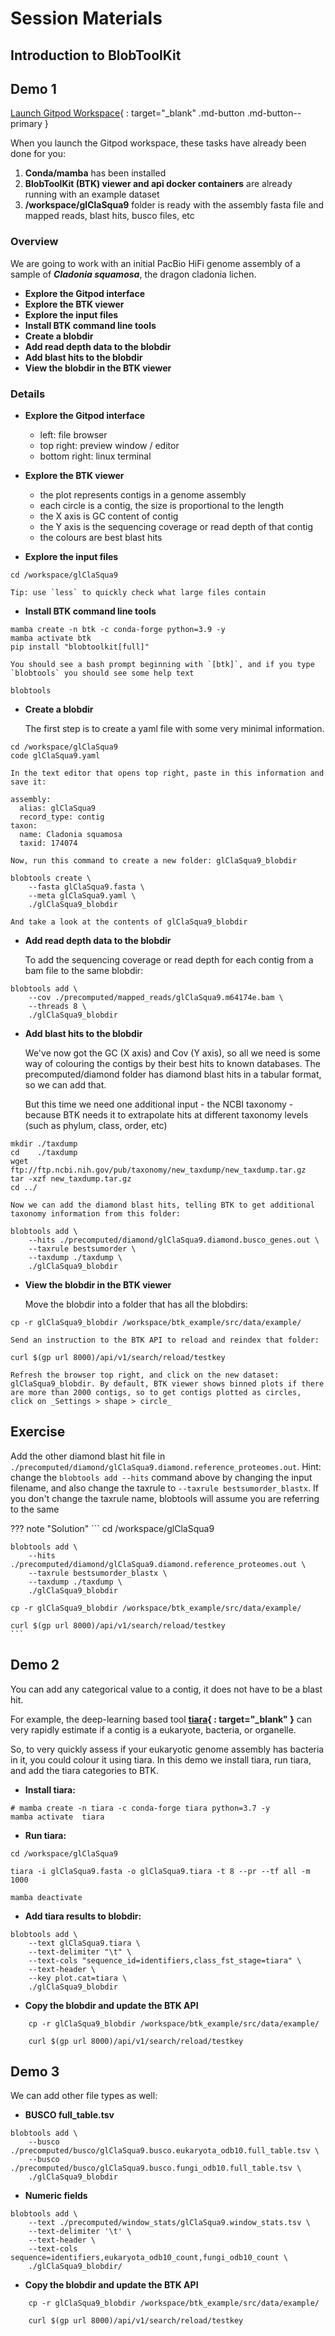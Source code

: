 # Session Materials

## Introduction to BlobToolKit

## Demo 1

[Launch Gitpod Workspace](https://gitpod.io/#https://github.com/bgacademy23/btk-cli){ : target="_blank" .md-button .md-button--primary }

When you launch the Gitpod workspace, these tasks have already been done for you:

1. **Conda/mamba** has been installed
2. **BlobToolKit (BTK) viewer and api docker containers** are already running with an example dataset
3. **/workspace/glClaSqua9** folder is ready with the assembly fasta file and mapped reads, blast hits, busco files, etc

### Overview

We are going to work with an initial PacBio HiFi genome assembly of a sample of **_Cladonia squamosa_**, the dragon cladonia lichen.

- **Explore the Gitpod interface**
- **Explore the BTK viewer**
- **Explore the input files**
- **Install BTK command line tools**
- **Create a blobdir**
- **Add read depth data to the blobdir**
- **Add blast hits to the blobdir**
- **View the blobdir in the BTK viewer**

### Details

- **Explore the Gitpod interface**
    - left: file browser
    - top right: preview window / editor
    - bottom right: linux terminal

- **Explore the BTK viewer**
    - the plot represents contigs in a genome assembly
    - each circle is a contig, the size is proportional to the length
    - the X axis is GC content of contig
    - the Y axis is the sequencing coverage or read depth of that contig
    - the colours are best blast hits 

- **Explore the input files**
```
cd /workspace/glClaSqua9
```
    Tip: use `less` to quickly check what large files contain

- **Install BTK command line tools**
```
mamba create -n btk -c conda-forge python=3.9 -y
mamba activate btk
pip install "blobtoolkit[full]"
```
    You should see a bash prompt beginning with `[btk]`, and if you type `blobtools` you should see some help text
```
blobtools
```
- **Create a blobdir**

    The first step is to create a yaml file with some very minimal information.
```
cd /workspace/glClaSqua9
code glClaSqua9.yaml
```
    In the text editor that opens top right, paste in this information and save it:
```
assembly:
  alias: glClaSqua9
  record_type: contig
taxon:
  name: Cladonia squamosa
  taxid: 174074
```
    Now, run this command to create a new folder: glClaSqua9_blobdir
```
blobtools create \
    --fasta glClaSqua9.fasta \
    --meta glClaSqua9.yaml \
    ./glClaSqua9_blobdir
```
    And take a look at the contents of glClaSqua9_blobdir

- **Add read depth data to the blobdir**

    To add the sequencing coverage or read depth for each contig from a bam file to the same blobdir:
```
blobtools add \
    --cov ./precomputed/mapped_reads/glClaSqua9.m64174e.bam \
    --threads 8 \
    ./glClaSqua9_blobdir
```

- **Add blast hits to the blobdir**

    We've now got the GC (X axis) and Cov (Y axis), so all we need is some way of colouring the contigs by their best hits to known databases. The precomputed/diamond folder has diamond blast hits in a tabular format, so we can add that.

    But this time we need one additional input - the NCBI taxonomy - because BTK needs it to extrapolate hits at different taxonomy levels (such as phylum, class, order, etc)
```
mkdir ./taxdump
cd    ./taxdump
wget ftp://ftp.ncbi.nih.gov/pub/taxonomy/new_taxdump/new_taxdump.tar.gz
tar -xzf new_taxdump.tar.gz
cd ../
```
    Now we can add the diamond blast hits, telling BTK to get additional taxonomy information from this folder:
```
blobtools add \
    --hits ./precomputed/diamond/glClaSqua9.diamond.busco_genes.out \
    --taxrule bestsumorder \
    --taxdump ./taxdump \
    ./glClaSqua9_blobdir
```

- **View the blobdir in the BTK viewer**

    Move the blobdir into a folder that has all the blobdirs:
```
cp -r glClaSqua9_blobdir /workspace/btk_example/src/data/example/
```
    Send an instruction to the BTK API to reload and reindex that folder:
```
curl $(gp url 8000)/api/v1/search/reload/testkey
```
    Refresh the browser top right, and click on the new dataset: glClaSqua9_blobdir. By default, BTK viewer shows binned plots if there are more than 2000 contigs, so to get contigs plotted as circles, click on _Settings > shape > circle_

## Exercise

Add the other diamond blast hit file in `./precomputed/diamond/glClaSqua9.diamond.reference_proteomes.out`. Hint: change the `blobtools add --hits` command above by changing the input filename, and also change the taxrule to `--taxrule bestsumorder_blastx`. If you don't change the taxrule name, blobtools will assume you are referring to the same 

??? note "Solution"
    ```
    cd /workspace/glClaSqua9

    blobtools add \
        --hits ./precomputed/diamond/glClaSqua9.diamond.reference_proteomes.out \
        --taxrule bestsumorder_blastx \
        --taxdump ./taxdump \
        ./glClaSqua9_blobdir
    
    cp -r glClaSqua9_blobdir /workspace/btk_example/src/data/example/
    
    curl $(gp url 8000)/api/v1/search/reload/testkey
    ```

## Demo 2

You can add any categorical value to a contig, it does not have to be a blast hit.

For example, the deep-learning based tool **[tiara](https://academic.oup.com/bioinformatics/article/38/2/344/6375939){ : target="_blank" }** can very rapidly estimate if a contig is a eukaryote, bacteria, or organelle.

So, to very quickly assess if your eukaryotic genome assembly has bacteria in it, you could colour it using tiara. In this demo we install tiara, run tiara, and add the tiara categories to BTK.

- **Install tiara:**
```
# mamba create -n tiara -c conda-forge tiara python=3.7 -y
mamba activate  tiara
```

- **Run tiara:**
```
cd /workspace/glClaSqua9

tiara -i glClaSqua9.fasta -o glClaSqua9.tiara -t 8 --pr --tf all -m 1000

mamba deactivate
```

- **Add tiara results to blobdir:**
```
blobtools add \
    --text glClaSqua9.tiara \
    --text-delimiter "\t" \
    --text-cols "sequence_id=identifiers,class_fst_stage=tiara" \
    --text-header \
    --key plot.cat=tiara \
    ./glClaSqua9_blobdir
```
- **Copy the blobdir and update the BTK API**
```
    cp -r glClaSqua9_blobdir /workspace/btk_example/src/data/example/
    
    curl $(gp url 8000)/api/v1/search/reload/testkey
```

## Demo 3

We can add other file types as well:

- **BUSCO full_table.tsv**
```
blobtools add \
    --busco ./precomputed/busco/glClaSqua9.busco.eukaryota_odb10.full_table.tsv \
    --busco ./precomputed/busco/glClaSqua9.busco.fungi_odb10.full_table.tsv \
    ./glClaSqua9_blobdir
```

- **Numeric fields**
```
blobtools add \
    --text ./precomputed/window_stats/glClaSqua9.window_stats.tsv \
    --text-delimiter '\t' \
    --text-header \
    --text-cols sequence=identifiers,eukaryota_odb10_count,fungi_odb10_count \
    ./glClaSqua9_blobdir/
```

- **Copy the blobdir and update the BTK API**
```
    cp -r glClaSqua9_blobdir /workspace/btk_example/src/data/example/
    
    curl $(gp url 8000)/api/v1/search/reload/testkey
```
